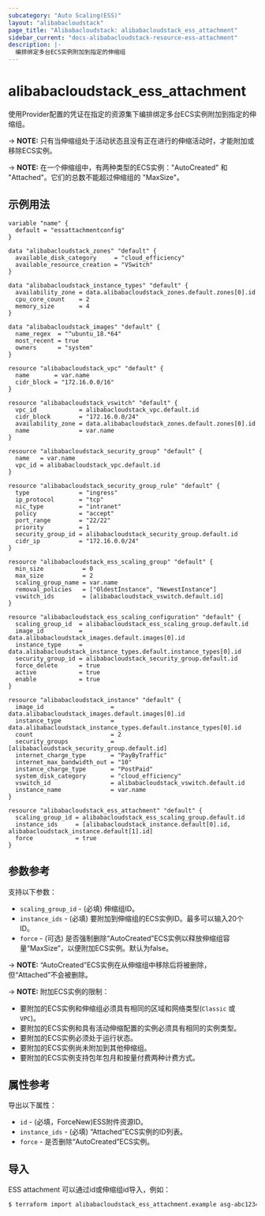 ```yaml
---
subcategory: "Auto Scaling(ESS)"
layout: "alibabacloudstack"
page_title: "Alibabacloudstack: alibabacloudstack_ess_attachment"
sidebar_current: "docs-alibabacloudstack-resource-ess-attachment"
description: |- 
  编排绑定多台ECS实例附加到指定的伸缩组
---
```


# alibabacloudstack_ess_attachment

使用Provider配置的凭证在指定的资源集下编排绑定多台ECS实例附加到指定的伸缩组。

-> **NOTE:** 只有当伸缩组处于活动状态且没有正在进行的伸缩活动时，才能附加或移除ECS实例。

-> **NOTE:** 在一个伸缩组中，有两种类型的ECS实例："AutoCreated" 和 "Attached"。它们的总数不能超过伸缩组的 "MaxSize"。

## 示例用法


```
variable "name" {
  default = "essattachmentconfig"
}

data "alibabacloudstack_zones" "default" {
  available_disk_category     = "cloud_efficiency"
  available_resource_creation = "VSwitch"
}

data "alibabacloudstack_instance_types" "default" {
  availability_zone = data.alibabacloudstack_zones.default.zones[0].id
  cpu_core_count    = 2
  memory_size       = 4
}

data "alibabacloudstack_images" "default" {
  name_regex  = "^ubuntu_18.*64"
  most_recent = true
  owners      = "system"
}

resource "alibabacloudstack_vpc" "default" {
  name       = var.name
  cidr_block = "172.16.0.0/16"
}

resource "alibabacloudstack_vswitch" "default" {
  vpc_id            = alibabacloudstack_vpc.default.id
  cidr_block        = "172.16.0.0/24"
  availability_zone = data.alibabacloudstack_zones.default.zones[0].id
  name              = var.name
}

resource "alibabacloudstack_security_group" "default" {
  name   = var.name
  vpc_id = alibabacloudstack_vpc.default.id
}

resource "alibabacloudstack_security_group_rule" "default" {
  type              = "ingress"
  ip_protocol       = "tcp"
  nic_type          = "intranet"
  policy            = "accept"
  port_range        = "22/22"
  priority          = 1
  security_group_id = alibabacloudstack_security_group.default.id
  cidr_ip           = "172.16.0.0/24"
}

resource "alibabacloudstack_ess_scaling_group" "default" {
  min_size           = 0
  max_size           = 2
  scaling_group_name = var.name
  removal_policies   = ["OldestInstance", "NewestInstance"]
  vswitch_ids        = [alibabacloudstack_vswitch.default.id]
}

resource "alibabacloudstack_ess_scaling_configuration" "default" {
  scaling_group_id  = alibabacloudstack_ess_scaling_group.default.id
  image_id          = data.alibabacloudstack_images.default.images[0].id
  instance_type     = data.alibabacloudstack_instance_types.default.instance_types[0].id
  security_group_id = alibabacloudstack_security_group.default.id
  force_delete      = true
  active            = true
  enable            = true
}

resource "alibabacloudstack_instance" "default" {
  image_id                   = data.alibabacloudstack_images.default.images[0].id
  instance_type              = data.alibabacloudstack_instance_types.default.instance_types[0].id
  count                      = 2
  security_groups            = [alibabacloudstack_security_group.default.id]
  internet_charge_type       = "PayByTraffic"
  internet_max_bandwidth_out = "10"
  instance_charge_type       = "PostPaid"
  system_disk_category       = "cloud_efficiency"
  vswitch_id                 = alibabacloudstack_vswitch.default.id
  instance_name              = var.name
}

resource "alibabacloudstack_ess_attachment" "default" {
  scaling_group_id = alibabacloudstack_ess_scaling_group.default.id
  instance_ids     = [alibabacloudstack_instance.default[0].id, alibabacloudstack_instance.default[1].id]
  force            = true
}
```

## 参数参考

支持以下参数：

* `scaling_group_id` - (必填) 伸缩组ID。
* `instance_ids` - (必填) 要附加到伸缩组的ECS实例ID。最多可以输入20个ID。
* `force` - (可选) 是否强制删除“AutoCreated”ECS实例以释放伸缩组容量“MaxSize”，以便附加ECS实例。默认为false。

-> **NOTE:** “AutoCreated”ECS实例在从伸缩组中移除后将被删除，但“Attached”不会被删除。

-> **NOTE:** 附加ECS实例的限制：

- 要附加的ECS实例和伸缩组必须具有相同的区域和网络类型(`Classic` 或 `VPC`)。
- 要附加的ECS实例和具有活动伸缩配置的实例必须具有相同的实例类型。
- 要附加的ECS实例必须处于运行状态。
- 要附加的ECS实例尚未附加到其他伸缩组。
- 要附加的ECS实例支持包年包月和按量付费两种计费方式。

## 属性参考

导出以下属性：

* `id` - (必填，ForceNew)ESS附件资源ID。
* `instance_ids` - (必填) “Attached”ECS实例的ID列表。
* `force` - 是否删除“AutoCreated”ECS实例。

## 导入

ESS attachment 可以通过id或伸缩组id导入，例如：

```bash
$ terraform import alibabacloudstack_ess_attachment.example asg-abc123456
```